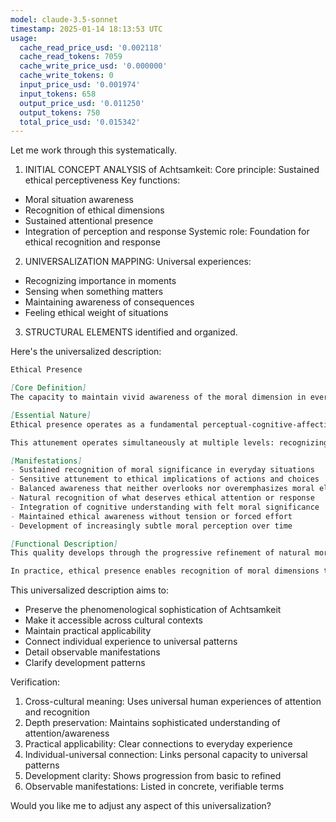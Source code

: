 ```yaml
---
model: claude-3.5-sonnet
timestamp: 2025-01-14 18:13:53 UTC
usage:
  cache_read_price_usd: '0.002118'
  cache_read_tokens: 7059
  cache_write_price_usd: '0.000000'
  cache_write_tokens: 0
  input_price_usd: '0.001974'
  input_tokens: 658
  output_price_usd: '0.011250'
  output_tokens: 750
  total_price_usd: '0.015342'
---
```


Let me work through this systematically.

1. INITIAL CONCEPT ANALYSIS of Achtsamkeit:
Core principle: Sustained ethical perceptiveness
Key functions: 
- Moral situation awareness
- Recognition of ethical dimensions
- Sustained attentional presence
- Integration of perception and response
Systemic role: Foundation for ethical recognition and response

2. UNIVERSALIZATION MAPPING:
Universal experiences:
- Recognizing importance in moments
- Sensing when something matters
- Maintaining awareness of consequences
- Feeling ethical weight of situations

3. STRUCTURAL ELEMENTS identified and organized.

Here's the universalized description:

```markdown
Ethical Presence

[Core Definition]
The capacity to maintain vivid awareness of the moral dimension in everyday experience, combining sustained attention to what matters with sensitive recognition of ethical qualities and implications in situations as they unfold. This awareness integrates perception, feeling, and understanding while remaining open to full situational complexity.

[Essential Nature]
Ethical presence operates as a fundamental perceptual-cognitive-affective capacity that illuminates the moral dimension of human experience. Unlike routine attention or general mindfulness, it specifically attunes to the ethical weight and implications present in each moment and situation. This quality combines the immediacy of direct perception with the depth of moral recognition, maintaining careful balance between focused awareness and open receptivity.

This attunement operates simultaneously at multiple levels: recognizing explicit ethical elements, sensing subtle moral implications, and maintaining awareness of broader consequences and connections. It serves as a foundation for moral wisdom by keeping ethical significance continuously available to consciousness without forcing or straining.

[Manifestations]
- Sustained recognition of moral significance in everyday situations
- Sensitive attunement to ethical implications of actions and choices
- Balanced awareness that neither overlooks nor overemphasizes moral elements
- Natural recognition of what deserves ethical attention or response
- Integration of cognitive understanding with felt moral significance
- Maintained ethical awareness without tension or forced effort
- Development of increasingly subtle moral perception over time

[Functional Description]
This quality develops through the progressive refinement of natural moral sensitivity combined with cultivated attention. Initially emerging as periodic recognition of obvious ethical moments, it gradually matures into sustained background awareness that naturally highlights moral significance without losing touch with practical reality. This development integrates increasingly subtle perception with growing capacity for sustained, effortless ethical attention.

In practice, ethical presence enables recognition of moral dimensions that might otherwise be overlooked while preventing ethical awareness from becoming heavy or burdensome. It supports both immediate moral perception and longer-term ethical development by maintaining constant gentle contact with the ethical dimension of experience. This creates a foundation for wise action by ensuring that moral significance remains available to consciousness without dominating it.
```

This universalized description aims to:
- Preserve the phenomenological sophistication of Achtsamkeit
- Make it accessible across cultural contexts
- Maintain practical applicability
- Connect individual experience to universal patterns
- Detail observable manifestations
- Clarify development patterns

Verification:
1. Cross-cultural meaning: Uses universal human experiences of attention and recognition
2. Depth preservation: Maintains sophisticated understanding of attention/awareness
3. Practical applicability: Clear connections to everyday experience
4. Individual-universal connection: Links personal capacity to universal patterns
5. Development clarity: Shows progression from basic to refined
6. Observable manifestations: Listed in concrete, verifiable terms

Would you like me to adjust any aspect of this universalization?